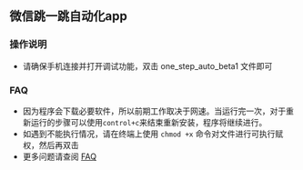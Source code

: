 ## 微信跳一跳自动化app

### 操作说明

- 请确保手机连接并打开调试功能，双击 one_step_auto_beta1 文件即可

### FAQ

- 因为程序会下载必要软件，所以前期工作取决于网速。当运行完一次，对于重新运行的步骤可以使用`control+c`来结束重新安装，程序将继续进行。
- 如遇到不能执行情况，请在终端上使用 `chmod +x` 命令对文件进行可执行赋权，然后再双击
- 更多问题请查阅 [FAQ](https://github.com/wangshub/wechat_jump_game/wiki/FAQ)

